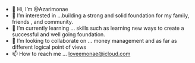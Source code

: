 - 👋 Hi, I’m @Azarimonae
- 👀 I’m interested in ...building a strong and solid foundation for my family, friends , and  community.
- 🌱 I’m currently learning ... skills such as learning new ways to create a successful and well going foundation.
- 💞️ I’m looking to collaborate on ... money management and as far as different logical point of views 
- 📫 How to reach me ...    loveemonae@icloud.com

<!---
Azarimonae/Azarimonae is a ✨ special ✨ repository because its `README.md` (this file) appears on your GitHub profile.
You can click the Preview link to take a look at your changes.
--->
